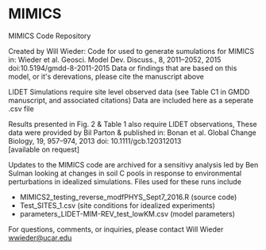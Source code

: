 # MIMICS
MIMICS Code Repository

Created by Will Wieder:
Code for used to generate sumulations for MIMICS in:
Wieder et al. Geosci. Model Dev. Discuss., 8, 2011–2052, 2015  doi:10.5194/gmdd-8-2011-2015
Data or findings that are based on this model, or it's derevations, please cite the manuscript above

LIDET Simulations require site level observed data (see Table C1 in GMDD manuscript, and associated citations)
Data are included here as a seperate .csv file

Results presented in Fig. 2 & Table 1 also require LIDET observations, 
These data were provided by Bil Parton & published in: 
Bonan et al. Global Change Biology, 19, 957–974, 2013 doi: 10.1111/gcb.120312013  
[available on request]

Updates to the MIMICS code are archived for a sensitivy analysis led by Ben Sulman looking at changes in soil C pools in response to environmental perturbations in idealized simulations. Files used for these runs include
- MIMICS2_testing_reverse_modfPHYS_Sept7_2016.R (source code)
- Test_SITES_1.csv (site conditions for idealized experiments)
- parameters_LIDET-MIM-REV_test_lowKM.csv (model parameters)

For questions, comments, or inquiries, please contact Will Wieder
wwieder@ucar.edu

